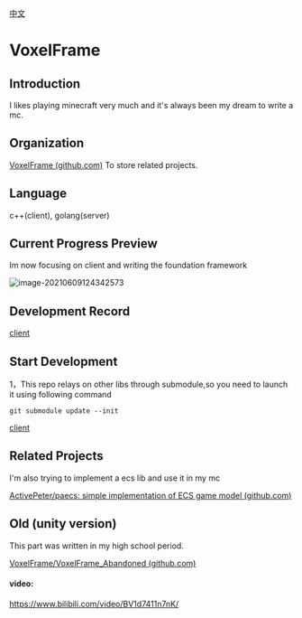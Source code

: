 [中文](./README_CN.md)

# VoxelFrame

## Introduction

I likes playing minecraft very much and it's always been my dream to write a mc.

## Organization

[VoxelFrame (github.com)](https://github.com/VoxelFrame)   To store related projects.

## Language

c++(client), golang(server)

## Current Progress Preview

Im now focusing on client and writing the foundation framework 

![image-20210609124342573](https://hanbaoaaa.xyz/tuchuang/images/2021/06/09/image-20210609124342573.png)

## Development Record

[client](./CppClient/markdown/record.md)

## Start Development

1，This repo relays on other libs through submodule,so you need to launch it using following command

```
git submodule update --init
```

[client](./CppClient/markdown/start.md)

## Related Projects

I'm also trying to implement a ecs lib and use it in my mc

[ActivePeter/paecs: simple implementation of ECS game model (github.com)](https://github.com/ActivePeter/paecs)

## Old (unity version)

This part was written in my high school period.

[VoxelFrame/VoxelFrame_Abandoned (github.com)](https://github.com/VoxelFrame/VoxelFrame_Abandoned)

#### video:

https://www.bilibili.com/video/BV1d7411n7nK/